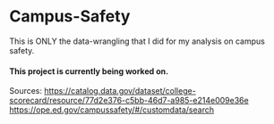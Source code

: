 # Campus-Safety
This is ONLY the data-wrangling that I did for my analysis on campus safety. 
#### This project is currently being worked on. 


Sources:
https://catalog.data.gov/dataset/college-scorecard/resource/77d2e376-c5bb-46d7-a985-e214e009e36e
https://ope.ed.gov/campussafety/#/customdata/search
